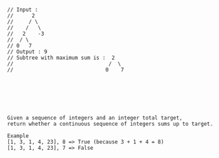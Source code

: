 
```// Given a binary tree of integer nodes, find the subtree with the maximum sum, and return this sum.

// Input :
//      2
//     / \ 
//    /   \
//   2    -3
//  / \
// 0   7
// Output : 9 
// Subtree with maximum sum is :  2                              
//                               /  \                             
//                              0    7 
                             

      




Given a sequence of integers and an integer total target, 
return whether a continuous sequence of integers sums up to target.

Example
[1, 3, 1, 4, 23], 8 => True (because 3 + 1 + 4 = 8)
[1, 3, 1, 4, 23], 7 => False
```
